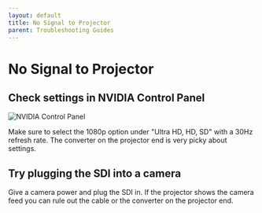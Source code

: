 ```yaml
---
layout: default
title: No Signal to Projector
parent: Troubleshooting Guides
---
```


# No Signal to Projector

## Check settings in NVIDIA Control Panel

![NVIDIA Control Panel](../assets/nvidia-settings.png)

Make sure to select the 1080p option under "Ultra HD, HD, SD" with a 30Hz refresh rate. The converter on the projector end is very picky about settings.

## Try plugging the SDI into a camera

Give a camera power and plug the SDI in. If the projector shows the camera feed you can rule out the cable or the converter on the projector end.